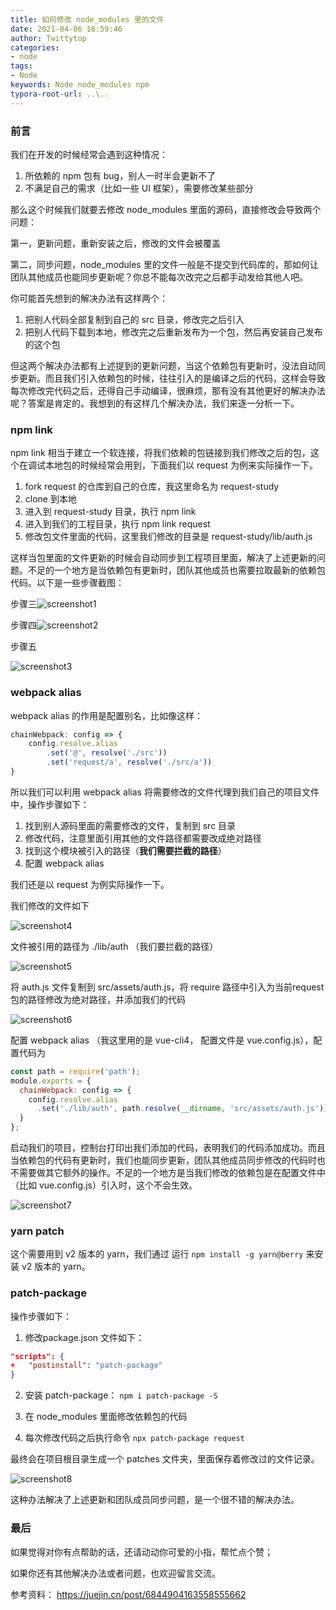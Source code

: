 ```yaml
---
title: 如何修改 node_modules 里的文件
date: 2021-04-06 16:59:46
author: Twittytop
categories:
- node
tags:
- Node
keywords: Node node_modules npm
typora-root-url: ..\..
---
```


### 前言

我们在开发的时候经常会遇到这种情况：

1. 所依赖的 npm 包有 bug，别人一时半会更新不了
2. 不满足自己的需求（比如一些 UI 框架），需要修改某些部分

那么这个时候我们就要去修改 node_modules 里面的源码，直接修改会导致两个问题：

第一，更新问题，重新安装之后，修改的文件会被覆盖

第二，同步问题，node_modules 里的文件一般是不提交到代码库的，那如何让团队其他成员也能同步更新呢？你总不能每次改完之后都手动发给其他人吧。

你可能首先想到的解决办法有这样两个：

1. 把别人代码全部复制到自己的 src 目录，修改完之后引入
2. 把别人代码下载到本地，修改完之后重新发布为一个包，然后再安装自己发布的这个包

但这两个解决办法都有上述提到的更新问题，当这个依赖包有更新时，没法自动同步更新。而且我们引入依赖包的时候，往往引入的是编译之后的代码，这样会导致每次修改完代码之后，还得自己手动编译，很麻烦，那有没有其他更好的解决办法呢？答案是肯定的。我想到的有这样几个解决办法，我们来逐一分析一下。



### npm link 

npm link 相当于建立一个软连接，将我们依赖的包链接到我们修改之后的包，这个在调试本地包的时候经常会用到，下面我们以 request 为例来实际操作一下。

1. fork request 的仓库到自己的仓库，我这里命名为 request-study
2. clone 到本地
3. 进入到 request-study 目录，执行 npm link
4. 进入到我们的工程目录，执行 npm link request
5. 修改包文件里面的代码，这里我们修改的目录是 request-study/lib/auth.js

这样当包里面的文件更新的时候会自动同步到工程项目里面，解决了上述更新的问题。不足的一个地方是当依赖包有更新时，团队其他成员也需要拉取最新的依赖包代码。以下是一些步骤截图：

步骤三![screenshot1](/images/blog/modify-node_modules/screenshot1.jpg)



步骤四![screenshot2](/images/blog/modify-node_modules/screenshot2.jpg)



步骤五

![screenshot3](/images/blog/modify-node_modules/screenshot3.png)



### webpack alias

webpack alias 的作用是配置别名，比如像这样：

```javascript
chainWebpack: config => {        
    config.resolve.alias        		
        .set('@', resolve('./src'))        		
        .set('request/a', resolve('./src/a'))
}
```

所以我们可以利用 webpack alias 将需要修改的文件代理到我们自己的项目文件中，操作步骤如下：

1. 找到别人源码里面的需要修改的文件，复制到 src 目录
2. 修改代码，注意里面引用其他的文件路径都需要改成绝对路径
3. 找到这个模块被引入的路径（**我们需要拦截的路径**）
4. 配置 webpack alias

我们还是以 request 为例实际操作一下。



我们修改的文件如下

![screenshot4](/images/blog/modify-node_modules/screenshot4.jpg)



文件被引用的路径为 ./lib/auth  （我们要拦截的路径） 

![screenshot5](/images/blog/modify-node_modules/screenshot5.png)



将 auth.js 文件复制到  src/assets/auth.js，将 require 路径中引入为当前request包的路径修改为绝对路径，并添加我们的代码

![screenshot6](/images/blog/modify-node_modules/screenshot6.jpg)



配置 webpack alias （我这里用的是 vue-cli4， 配置文件是 vue.config.js），配置代码为

```javascript
const path = require('path');
module.exports = {
  chainWebpack: config => {
    config.resolve.alias
      .set('./lib/auth', path.resolve(__dirname, 'src/assets/auth.js'))
  }
};
```

启动我们的项目，控制台打印出我们添加的代码，表明我们的代码添加成功。而且当依赖包的代码有更新时，我们也能同步更新，团队其他成员同步修改的代码时也不需要做其它额外的操作。不足的一个地方是当我们修改的依赖包是在配置文件中（比如 vue.config.js）引入时，这个不会生效。

![screenshot7](/images/blog/modify-node_modules/screenshot7.jpg)



### yarn patch 

这个需要用到 v2 版本的 yarn，我们通过 运行 `npm install -g yarn@berry` 来安装 v2 版本的 yarn。



### patch-package

操作步骤如下：

1. 修改package.json 文件如下：

```json
"scripts": {
+	"postinstall": "patch-package"
}
```

2. 安装 patch-package：  `npm i patch-package -S`

3. 在 node_modules 里面修改依赖包的代码

4. 每次修改代码之后执行命令  `npx patch-package request` 

最终会在项目根目录生成一个 patches 文件夹，里面保存着修改过的文件记录。

![screenshot8](/images/blog/modify-node_modules/screenshot8.jpg)



这种办法解决了上述更新和团队成员同步问题，是一个很不错的解决办法。



### 最后

如果觉得对你有点帮助的话，还请动动你可爱的小指，帮忙点个赞；

如果你还有其他解决办法或者问题，也欢迎留言交流。



参考资料： https://juejin.cn/post/6844904163558555662
